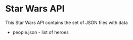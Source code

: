 # Star Wars API
This Star Wars API contains the set of JSON files with data

* people.json - list of heroes